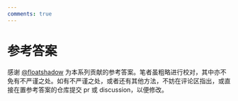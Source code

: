 ```yaml
---
comments: true
---
```


# 参考答案

感谢 [@floatshadow](https://github.com/floatshadow) 为本系列贡献的参考答案。笔者虽粗略进行校对，其中亦不免有不严谨之处。如有不严谨之处，或者还有其他方法，不妨在评论区指出，或直接在置参考答案的仓库提交 pr 或 discussion，以便修改。